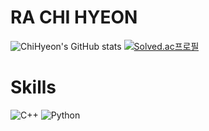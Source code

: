 # RA CHI HYEON

![ChiHyeon's GitHub stats](https://github-readme-stats.vercel.app/api?username=rachihyeon&show_icons=true&theme=dracula)
[![Solved.ac프로필](http://mazassumnida.wtf/api/v2/generate_badge?boj=skallook)](https://solved.ac/skallook)

# Skills
![C++](https://img.shields.io/badge/C++-00599C.svg?&style=for-the-badge&logo=C++&logoColor=00599C)
![Python](https://img.shields.io/badge/Python-3776AB.svg?&style=for-the-badge&logo=Python&logoColor=3776AB)

<!--
**rachihyeon/rachihyeon** is a ✨ _special_ ✨ repository because its `README.md` (this file) appears on your GitHub profile.

Here are some ideas to get you started:

- 🔭 I’m currently working on ...
- 🌱 I’m currently learning ...
- 👯 I’m looking to collaborate on ...
- 🤔 I’m looking for help with ...
- 💬 Ask me about ...
- 📫 How to reach me: ...
- 😄 Pronouns: ...
- ⚡ Fun fact: ...
-->
